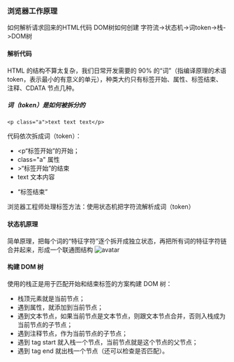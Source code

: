 ### 浏览器工作原理
如何解析请求回来的HTML代码
DOM树如何创建
字符流->状态机->词token->栈->DOM树

#### 解析代码
HTML 的结构不算太复杂，我们日常开发需要的 90% 的“词”（指编译原理的术语 token，表示最小的有意义的单元），种类大约只有标签开始、属性、标签结束、注释、CDATA 节点几种。

##### 词（token）是如何被拆分的
```
<p class="a">text text text</p>
```
代码依次拆成词（token）：
* <p“标签开始”的开始；
* class="a" 属性
* \>“标签开始”的结束
* text 文本内容
* </p>“标签结束”

浏览器工程师处理标签方法：使用状态机把字符流解析成词（token）

#### 状态机原理
简单原理，把每个词的“特征字符”逐个拆开成独立状态，再把所有词的特征字符链合并起来，形成一个联通图结构
![avatar](https://img-blog.csdnimg.cn/20190224173404673.png?x-oss-process=image/watermark,type_ZmFuZ3poZW5naGVpdGk,shadow_10,text_aHR0cHM6Ly9ibG9nLmNzZG4ubmV0L3l1bmZlbmc0ODI=,size_16,color_FFFFFF,t_70)

#### 构建 DOM 树
使用的栈正是用于匹配开始和结束标签的方案构建 DOM 树：
* 栈顶元素就是当前节点；
* 遇到属性，就添加到当前节点；
* 遇到文本节点，如果当前节点是文本节点，则跟文本节点合并，否则入栈成为当前节点的子节点；
* 遇到注释节点，作为当前节点的子节点；
* 遇到 tag start 就入栈一个节点，当前节点就是这个节点的父节点；
* 遇到 tag end 就出栈一个节点（还可以检查是否匹配）。
